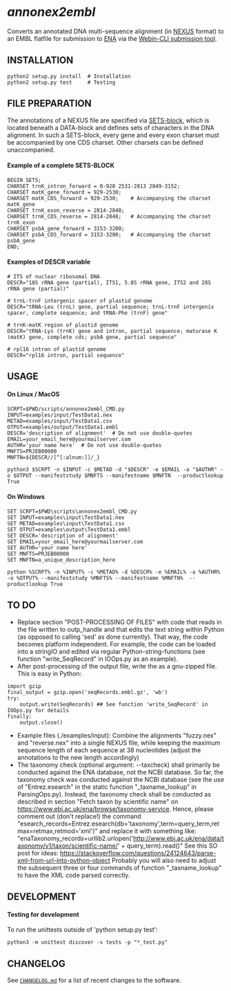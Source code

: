 *annonex2embl*
==============

Converts an annotated DNA multi-sequence alignment (in [NEXUS](http://wiki.christophchamp.com/index.php?title=NEXUS_file_format) format) to an EMBL flatfile for submission to [ENA](http://www.ebi.ac.uk/ena) via the [Webin-CLI submission tool](https://ena-docs.readthedocs.io/en/latest/cli_05.html).


## INSTALLATION
```
python2 setup.py install  # Installation
python2 setup.py test     # Testing
```

## FILE PREPARATION
The annotations of a NEXUS file are specified via [SETS-block](http://hydrodictyon.eeb.uconn.edu/eebedia/index.php/Phylogenetics:_NEXUS_Format), which is located beneath a DATA-block and defines sets of characters in the DNA alignment. In such a SETS-block, every gene and every exon charset must be accompanied by one CDS charset. Other charsets can be defined unaccompanied.

#### Example of a complete SETS-BLOCK
```
BEGIN SETS;
CHARSET trnK_intron_forward = 0-928 2531-2813 2849-3152;
CHARSET matK_gene_forward = 929-2530;
CHARSET matK_CDS_forward = 929-2530;    # Accompanying the charset matK_gene
CHARSET trnK_exon_reverse = 2814-2848;
CHARSET trnK_CDS_reverse = 2814-2848;   # Accompanying the charset trnK_exon
CHARSET psbA_gene_forward = 3153-3200;
CHARSET psbA_CDS_forward = 3153-3200;   # Accompanying the charset psbA_gene
END;
```

#### Examples of DESCR variable
```
# ITS of nuclear ribosomal DNA
DESCR="18S rRNA gene (partial), ITS1, 5.8S rRNA gene, ITS2 and 28S rRNA gene (partial)"

# trnL-trnF intergenic spacer of plastid genome
DESCR="tRNA-Leu (trnL) gene, partial sequence; trnL-trnF intergenix spacer, complete sequence; and tRNA-Phe (trnF) gene"

# trnK-matK region of plastid genome
DESCR="tRNA-Lys (trnK) gene and intron, partial sequence; maturase K (matK) gene, complete cds; psbA gene, partial sequence"

# rpl16 intron of plastid genome
DESCR="rpl16 intron, partial sequence"
```

## USAGE
#### On Linux / MacOS
```
SCRPT=$PWD/scripts/annonex2embl_CMD.py
INPUT=examples/input/TestData1.nex
METAD=examples/input/TestData1.csv
OTPUT=examples/output/TestData1.embl
DESCR='description of alignment'  # Do not use double-quotes
EMAIL=your_email_here@yourmailserver.com
AUTHR='your name here'  # Do not use double-quotes
MNFTS=PRJEB00000
MNFTN=${DESCR//[^[:alnum:]]/_}

python3 $SCRPT -n $INPUT -c $METAD -d "$DESCR" -e $EMAIL -a "$AUTHR" -o $OTPUT --manifeststudy $MNFTS --manifestname $MNFTN  --productlookup True
```

#### On Windows
```
SET SCRPT=$PWD\scripts\annonex2embl_CMD.py
SET INPUT=examples\input\TestData1.nex
SET METAD=examples\input\TestData1.csv
SET OTPUT=examples\output\TestData1.embl
SET DESCR='description of alignment'
SET EMAIL=your_email_here@yourmailserver.com
SET AUTHR='your name here'
SET MNFTS=PRJEB00000
SET MNFTN=a_unique_description_here

python %SCRPT% -n %INPUT% -c %METAD% -d %DESCR% -e %EMAIL% -a %AUTHR% -o %OTPUT% --manifeststudy %MNFTS% --manifestname %MNFTN%  --productlookup True
```


## TO DO
* Replace section "POST-PROCESSING OF FILES" with code that reads in the file written to outp_handle and that edits the text string within Python (as opposed to calling 'sed' as done currently). That way, the code becomes platform independent. For example, the code can be loaded into a stringIO and edited via regular Python-string-functions (see function "write_SeqRecord" in IOOps.py as an example).
* After post-processing of the output file, write the as a gnu-zipped file. This is easy in Python:
```
import gzip
final_output = gzip.open('seqRecords.embl.gz', 'wb')
try:
    output.write(SeqRecords) ## See function 'write_SeqRecord' in IOOps.py for details
finally:
    output.close()
```
* Example files (./examples/input): Combine the alignments "fuzzy.nex" and "reverse.nex" into a single NEXUS file, while keeping the maximum sequence length of each sequence at 38 nucleotides (adjust the annotations to the new length accordingly)
* The taxonomy check (optional argument: --taxcheck) shall primarily be conducted against the ENA database, not the NCBI database. So far, the taxonomy check was conducted against the NCBI database (see the use of "Entrez.esearch" in the static function "_taxname_lookup" in ParsingOps.py). Instead, the taxonomy check shall be conducted as described in section "Fetch taxon by scientific name" on https://www.ebi.ac.uk/ena/browse/taxonomy-service. Hence, please comment out (don't replace!) the command "esearch_records=Entrez.esearch(db='taxonomy',term=query_term,retmax=retmax,retmod='xml')"
and replace it with something like:
"enaTaxonomy_records=urllib2.urlopen('http://www.ebi.ac.uk/ena/data/taxonomy/v1/taxon/scientific-name/' + query_term).read()"
See this SO post for ideas: https://stackoverflow.com/questions/24124643/parse-xml-from-url-into-python-object  Probably you will also need to adjust the subsequent three or four commands of function "_taxname_lookup" to have the XML code parsed correctly.

<!---
NOT NECESSARY AT THIS POINT
* Currently, --taxcheck requires "True" of "False" as parameters; how can I use it such that only the presence of --taxcheck indicates "True", whereas its abscence indicates "False"?
* Implement improvements of argparser (scripts/annonex2embl_CMD.py): Currently, the "required" and "optional" parameters are not displayed when calling scripts/annonex2embl_CMD.py. It incorrectly says "optional parameters" for all.
* Add a function that (a) reads and parses a bibtex file, extracts the citation info as well as the submitter references as from that file, and write the correctly formatted string-lines into the EMBL output file during post-processing.
--->


## DEVELOPMENT
#### Testing for development
To run the unittests outside of 'python setup.py test':
```
python3 -m unittest discover -s tests -p "*_test.py"
```

## CHANGELOG
See [`CHANGELOG.md`](CHANGELOG.md) for a list of recent changes to the software.
